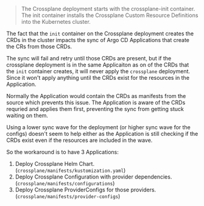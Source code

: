 > The Crossplane deployment starts with the crossplane-init container. The init container installs the Crossplane Custom Resource Definitions into the Kubernetes cluster.

The fact that the `init` container on the Crossplane deployment creates the CRDs in the cluster impacts the sync of Argo CD Applications that create the CRs from those CRDs. 

The sync will fail and retry until those CRDs are present, but if the crossplane deployment is in the same Applicaiton as on of the CRDs that the `init` container creates, it will never apply the `crossplane` deployment. Since it won't apply anything until the CRDs exist for the resources in the Application.

Normally the Application would contain the CRDs as manifests from the source which prevents this issue. The Application is aware of the CRDs requried and applies them first, preventing the sync from getting stuck waiting on them.

Using a lower sync wave for the deployment (or higher sync wave for the configs) doesn't seem to help either as the Application is still checking if the CRDs exist even if the resources are included in the wave.

So the workaround is to have 3 Applications:
1. Deploy Crossplane Helm Chart. (`crossplane/manifests/kustomization.yaml`)
2. Deploy Crossplane Configuration with provider dependencies.  (`crossplane/manifests/configurations`)
3. Deploy Crossplane ProviderConfigs for those providers.  (`crossplane/manifests/provider-configs`)

